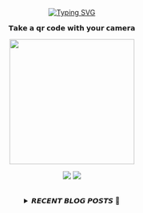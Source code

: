 
<div align="center">
  <br><br><br>
  <a href="https://beomcoder.tistory.com">
    <img src="https://readme-typing-svg.demolab.com?font=Fira+Code&pause=1000&color=B1F767&center=true&vCenter=true&width=435&lines=I'm+Beomwon+Lee%2C;AI+engineer%2C;interested+in+coding." alt="Typing SVG" />
  </a>
  
  <br>
  <p>𝗧𝗮𝗸𝗲 𝗮 𝗾𝗿 𝗰𝗼𝗱𝗲 𝘄𝗶𝘁𝗵 𝘆𝗼𝘂𝗿 𝗰𝗮𝗺𝗲𝗿𝗮</p>
  <p align="center">
    <img width="250" height="250" src="https://github.com/beomwon/beomwon/assets/38881094/3c7a0ddd-6f4a-4531-86cf-b535fecff91c">
  </p>
  
  <p align="center"><a href="https://beomcoder.tistory.com/"><img src="https://img.shields.io/badge/blog-A9BCF5?style=flat-square&logo=Undertale&logoColor=white&link=https://beomcoder.tistory.com/"/></a>  <a href="mailto:viva.beom@gmail.com"><img src="https://img.shields.io/badge/mail-D0A9F5?style=flat-square&logo=Gmail&logoColor=white&link=mailto:viva.beom@gmail.com"/></a></p>
  <br>

  <details>
  <summary>𝙍𝙀𝘾𝙀𝙉𝙏 𝘽𝙇𝙊𝙂 𝙋𝙊𝙎𝙏𝙎 🚩</summary>
  <br>
  <div markdown="1">

  |index|date|title|
  |:---:|---|---|
|1|2024/06/19|[[매우 극초기 무료 채굴] 24년 6월 19일에 나온 무료 채굴 어플 'sunwaves token'](https://beomcoder.tistory.com/130)|
|2|2024/06/17|[[상장 확정] 무료 토큰 채굴 텔레그램에서 밀어주는 'YES COIN' , 'TAPSWAP'](https://beomcoder.tistory.com/119)|
|3|2024/06/17|[[DEFIN 자원공유 채굴] 제 2의 IO COIN &quot;TITAN NETWORK&quot;](https://beomcoder.tistory.com/129)|
|4|2024/06/13|[[사전 예약] GRASS형태의 무료 채굴 노드 'MULTISYNQ'](https://beomcoder.tistory.com/128)|
|5|2024/06/12|[[극극 초반 무료채굴] 톤기반 스트리밍서비스 채굴 코인 'W3BFLIX'](https://beomcoder.tistory.com/127)|
|6|2024/06/12|[[무료 에어드랍] 텔레그램 50000달러 NOT코인 이벤트](https://beomcoder.tistory.com/126)|
|7|2024/06/10|[[6월 오픈 무료채굴] 현재 판매 가능한 코인 채굴 &quot;PEPE MINOR BOT&quot;](https://beomcoder.tistory.com/125)|
|8|2024/06/09|[[무료 채굴 코인] 제 2의 NOT코인, Posemesh 극 초기 채굴해보세요](https://beomcoder.tistory.com/121)|
</div>
</details>
</div>
